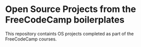 # Open Source Projects from the FreeCodeCamp boilerplates

This repository containts OS projects completed as part of the FreeCodeCamp courses.